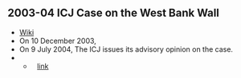 ## 2003-04 ICJ Case on the West Bank Wall
- [Wiki](https://en.wikipedia.org/wiki/Legal_Consequences_of_the_Construction_of_a_Wall_in_the_Occupied_Palestinian_Territory)
- On 10 December 2003,
- On 9 July 2004, The ICJ issues its advisory opinion on the case.
- - ` ` [link](https://www.icj-cij.org/files/case-related/131/131-20040709-ADV-01-00-EN.pdf)   